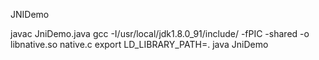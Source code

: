 JNIDemo

javac JniDemo.java
gcc -I/usr/local/jdk1.8.0_91/include/ -fPIC -shared -o libnative.so native.c export LD_LIBRARY_PATH=.
java JniDemo
